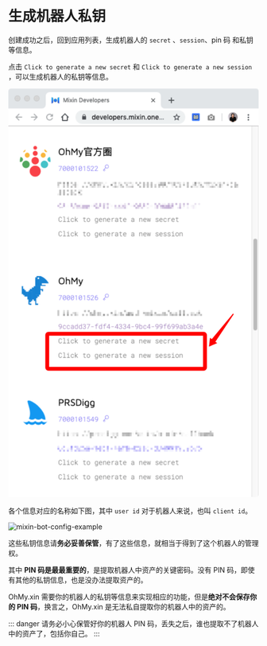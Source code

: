 # 生成机器人私钥

创建成功之后，回到应用列表，生成机器人的 `secret` 、`session`、pin 码 和私钥等信息。

点击 `Click to generate a new secret` 和 `Click to generate a new session` ，可以生成机器人的私钥等信息。

![image-20190829110532385](../assets/images/image-20190829110532385.png)

各个信息对应的名称如下图，其中 `user id` 对于机器人来说，也叫 `client id`。

![mixin-bot-config-example](https://camo.githubusercontent.com/27bfb02019c79e9fb88c0cb0438be4d186ac5739/68747470733a2f2f646576656c6f706572732e6d6978696e2e6f6e652f6170692f696d616765732f72656769737465722d6170702e706e67)

这些私钥信息请**务必妥善保管**，有了这些信息，就相当于得到了这个机器人的管理权。

其中 **PIN 码是最最重要的**，是提取机器人中资产的关键密码。没有 PIN 码，即使有其他的私钥信息，也是没办法提取资产的。

OhMy.xin 需要你的机器人的私钥等信息来实现相应的功能，但是**绝对不会保存你的 PIN 码**，换言之，OhMy.xin 是无法私自提取你的机器人中的资产的。

::: danger
请务必小心保管好你的机器人 PIN 码，丢失之后，谁也提取不了机器人中的资产了，包括你自己。
:::
